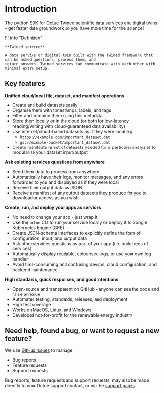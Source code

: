 # Introduction

The python SDK for [Octue](https://octue.com) Twined scientific data services and digital twins - get faster data
groundwork so you have more time for the science!

!!! info "Definition"

    **Twined service**

    A data service or digital twin built with the Twined framework that can be asked questions, process them, and
    return answers. Twined services can communicate with each other with minimal extra setup.

## Key features

**Unified cloud/local file, dataset, and manifest operations**

- Create and build datasets easily
- Organise them with timestamps, labels, and tags
- Filter and combine them using this metadata
- Store them locally or in the cloud (or both for low-latency reading/writing with cloud-guaranteed data availability)
- Use internet/cloud-based datasets as if they were local e.g.
  - `https://example.com/important_dataset.dat`
  - `gs://example-bucket/important_dataset.dat`
- Create manifests (a set of datasets needed for a particular analysis) to modularise your dataset input/output

**Ask existing services questions from anywhere**

- Send them data to process from anywhere
- Automatically have their logs, monitor messages, and any errors forwarded to you and displayed as if they were local
- Receive their output data as JSON
- Receive a manifest of any output datasets they produce for you to download or access as you wish

**Create, run, and deploy your apps as services**

- No need to change your app - just wrap it
- Use the `octue` CLI to run your service locally or deploy it to Google Kubernetes Engine (GKE)
- Create JSON-schema interfaces to explicitly define the form of configuration, input, and output data
- Ask other services questions as part of your app (i.e. build trees of services)
- Automatically display readable, colourised logs, or use your own log handler
- Avoid time-consuming and confusing devops, cloud configuration, and backend maintenance

**High standards, quick responses, and good intentions**

- Open-source and transparent on GitHub - anyone can see the code and raise an issue
- Automated testing, standards, releases, and deployment
- High test coverage
- Works on MacOS, Linux, and Windows
- Developed not-for-profit for the renewable energy industry

## Need help, found a bug, or want to request a new feature?

We use [GitHub Issues](https://github.com/octue/octue-sdk-python/issues) to manage:

- Bug reports
- Feature requests
- Support requests

Bug reports, feature requests and support requests, may also be made directly to your Octue support contact, or via the
[support pages](https://www.octue.com/contact).

